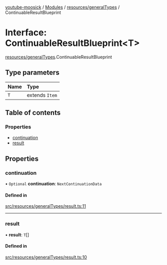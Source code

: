 [youtube-moosick](../README.md) / [Modules](../modules.md) / [resources/generalTypes](../modules/resources_generalTypes.md) / ContinuableResultBlueprint

# Interface: ContinuableResultBlueprint<T\>

[resources/generalTypes](../modules/resources_generalTypes.md).ContinuableResultBlueprint

## Type parameters

| Name | Type |
| :------ | :------ |
| `T` | extends `Item` |

## Table of contents

### Properties

- [continuation](resources_generalTypes.ContinuableResultBlueprint.md#continuation)
- [result](resources_generalTypes.ContinuableResultBlueprint.md#result)

## Properties

### continuation

• `Optional` **continuation**: `NextContinuationData`

#### Defined in

[src/resources/generalTypes/result.ts:11](https://github.com/EvasiveXkiller/youtube-moosick/blob/35a8b78/src/resources/generalTypes/result.ts#L11)

___

### result

• **result**: `T`[]

#### Defined in

[src/resources/generalTypes/result.ts:10](https://github.com/EvasiveXkiller/youtube-moosick/blob/35a8b78/src/resources/generalTypes/result.ts#L10)
